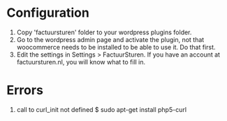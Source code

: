 Configuration
====
1. Copy 'factuursturen' folder to your wordpress plugins folder.
2. Go to the wordpress admin page and activate the plugin, not that
    woocommerce needs to be installed to be able to use it. Do that
    first.
3. Edit the settings in Settings > FactuurSturen. If you have an account
    at factuursturen.nl, you will know what to fill in.


Errors
=====
1. call to curl\_init not defined
    $ sudo apt-get install php5-curl

